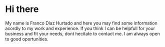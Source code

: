 # Hi there

My name is Franco Díaz Hurtado and here you may find some information acordly to my work and experience. If you think I can be helpfull for your business and fit your needs, dont hecitate to contact me. I am always open to good oportunities.
